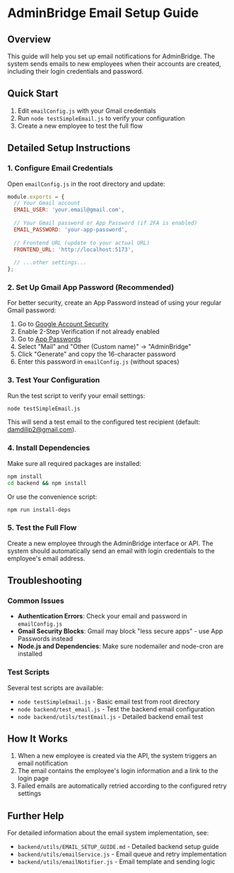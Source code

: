 # AdminBridge Email Setup Guide

## Overview

This guide will help you set up email notifications for AdminBridge. The system sends emails to new employees when their accounts are created, including their login credentials and password.

## Quick Start

1. Edit `emailConfig.js` with your Gmail credentials
2. Run `node testSimpleEmail.js` to verify your configuration
3. Create a new employee to test the full flow

## Detailed Setup Instructions

### 1. Configure Email Credentials

Open `emailConfig.js` in the root directory and update:

```javascript
module.exports = {
  // Your Gmail account
  EMAIL_USER: 'your.email@gmail.com',
  
  // Your Gmail password or App Password (if 2FA is enabled)
  EMAIL_PASSWORD: 'your-app-password',
  
  // Frontend URL (update to your actual URL)
  FRONTEND_URL: 'http://localhost:5173',
  
  // ...other settings...
};
```

### 2. Set Up Gmail App Password (Recommended)

For better security, create an App Password instead of using your regular Gmail password:

1. Go to [Google Account Security](https://myaccount.google.com/security)
2. Enable 2-Step Verification if not already enabled
3. Go to [App Passwords](https://myaccount.google.com/apppasswords)
4. Select "Mail" and "Other (Custom name)" → "AdminBridge"
5. Click "Generate" and copy the 16-character password
6. Enter this password in `emailConfig.js` (without spaces)

### 3. Test Your Configuration

Run the test script to verify your email settings:

```bash
node testSimpleEmail.js
```

This will send a test email to the configured test recipient (default: damdilip2@gmail.com).

### 4. Install Dependencies

Make sure all required packages are installed:

```bash
npm install
cd backend && npm install
```

Or use the convenience script:

```bash
npm run install-deps
```

### 5. Test the Full Flow

Create a new employee through the AdminBridge interface or API. The system should automatically send an email with login credentials to the employee's email address.

## Troubleshooting

### Common Issues

- **Authentication Errors**: Check your email and password in `emailConfig.js`
- **Gmail Security Blocks**: Gmail may block "less secure apps" - use App Passwords instead
- **Node.js and Dependencies**: Make sure nodemailer and node-cron are installed

### Test Scripts

Several test scripts are available:

- `node testSimpleEmail.js` - Basic email test from root directory
- `node backend/test_email.js` - Test the backend email configuration
- `node backend/utils/testEmail.js` - Detailed backend email test

## How It Works

1. When a new employee is created via the API, the system triggers an email notification
2. The email contains the employee's login information and a link to the login page
3. Failed emails are automatically retried according to the configured retry settings

## Further Help

For detailed information about the email system implementation, see:

- `backend/utils/EMAIL_SETUP_GUIDE.md` - Detailed backend setup guide
- `backend/utils/emailService.js` - Email queue and retry implementation
- `backend/utils/emailNotifier.js` - Email template and sending logic 